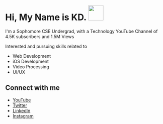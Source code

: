 # Hi, My Name is KD. <img src="https://lh3.googleusercontent.com/proxy/ZO1xiG9Vyi2fEeGVx6upo_pbyjdnqI8LnvQ5V2aBKYjYsGfMchf-ojlozrsC1BjeJDijsuBv9zjWS1UdpVE" width ="48" height= "48">



I'm a Sophomore CSE Undergrad, with a Technology YouTube Channel of 4.5K subscribers and 1.5M Views

Interested and pursuing skills related to
 - Web Development
 - iOS Development
 - Video Processing
 - UI/UX

## Connect with me
- [YouTube](www.youtube.com/kdcloudy)
- [Twitter](www.twitter.com/kdcloudy)
- [LinkedIn](www.linkedin.com/in/kdcloudy)
- [Instagram](www.instagram.com/kdcloudy)
